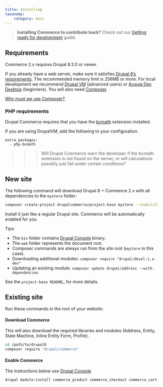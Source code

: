 ```yaml
---
title: Installing
taxonomy:
    category: docs
---
```


>    **Installing Commerce to contribute back?** Check out our [Getting ready for development](../04.contributing/01.development-environment) guide.

## Requirements

Commerce 2.x requires Drupal 8.3.0 or newer.

If you already have a web server, make sure it satisfies [Drupal 8’s requirements].
The recommended memory limit is 256MB or more. For local development we recommend
[Drupal VM] (advanced users) or [Acquia Dev Desktop] (beginners). You will also need [Composer].

[Why must we use Composer?]

### PHP requirements

Drupal Commerce requires that you have the [bcmath](http://php.net/manual/en/intro.bc.php) extension installed. 

If you are using DrupalVM, add the following to your configuration.

```
extra_packages:
  - php-bcmath
```

>>> Will Drupal Commerce warn the developer if the bcmath extension is not found on the server,
>>> or will calculations possibly just fail under certain conditions?


## New site

The following command will download Drupal 8 + Commerce 2.x with all
dependencies to the `mystore` folder:

```bash
composer create-project drupalcommerce/project-base mystore --stability dev
```

Install it just like a regular Drupal site. Commerce will be
automatically enabled for you.

Tips:

-  The `bin` folder contains [Drupal Console] binary.
-  The `web` folder represents the document root.
-  Composer commands are always run from the site root (`mystore` in this case).
-  Downloading additional modules:   `composer require "drupal/devel:1.x-dev"`
-  Updating an existing module: `composer update drupal/address -–with-dependencies`

See the `project-base README`_ for more details.

## Existing site

Run these commands in the root of your website:

#### Download Commerce

This will also download the required libraries and modules (Address, Entity, State Machine, Inline Entity Form, Profile).

```bash
cd /path/to/drupal8
composer require "drupal/commerce"
```

#### Enable Commerce

The instructions below use [Drupal Console]

```bash
drupal module:install commerce_product commerce_checkout commerce_cart
```

[Drupal 8’s requirements]: https://www.drupal.org/requirements
[Drupal VM]: http://www.drupalvm.com/
[Acquia Dev Desktop]: https://www.acquia.com/products-services/dev-desktop
[Composer]: https://getcomposer.org/doc/00-intro.rst#installation-linux-unix-osx
[Why must we use Composer?]: https://bojanz.wordpress.com/2015/09/18/d8-composer-definitive-intro/
[Drupal Console]: https://drupalconsole.com
[project-base README]: https://github.com/drupalcommerce/project-base/blob/8.x/README.md
